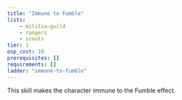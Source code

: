 ```yaml
---
title: "Immune to Fumble"
lists:
    - militia-guild
    - rangers
    - scouts
tier: 1
osp_cost: 10
prerequisites: []
requirements: []
ladder: "immune-to-fumble"
---
```

This skill makes the character immune to the Fumble effect.